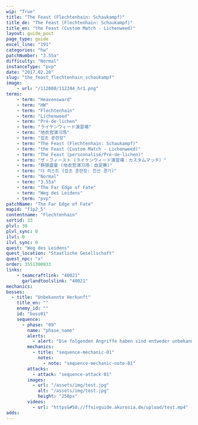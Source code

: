 ```yaml
---
wip: "True"
title: "The Feast (Flechtenhain: Schaukampf)"
title_de: "The Feast (Flechtenhain: Schaukampf)"
title_en: "the Feast (Custom Match - Lichenweed)"
layout: guide_post
page_type: guide
excel_line: "191"
categories: "hw"
patchNumber: "3.55a"
difficulty: "Normal"
instanceType: "pvp"
date: "2017.02.28"
slug: "the_feast_flechtenhain_schaukampf"
image:
    - url: "/112000/112284_hr1.png"
terms:
    - term: "Heavensward"
    - term: "HW"
    - term: "Flechtenhain"
    - term: "Lichenweed"
    - term: "Pré-de-lichen"
    - term: "ライケンウィード演習場"
    - term: "地衣宫演习场"
    - term: "잡초 훈련장"
    - term: "The Feast (Flechtenhain: Schaukampf)"
    - term: "the Feast (Custom Match - Lichenweed)"
    - term: "The Feast (personnalisé/Pré-de-lichen)"
    - term: "ザ・フィースト (ライケンウィード演習場：カスタムマッチ）"
    - term: "群狼盛宴 (地衣宫演习场：自定赛)"
    - term: "더 피스트 (잡초 훈련장: 친선 경기)"
    - term: "Normal"
    - term: "3.55a"
    - term: "The Far Edge of Fate"
    - term: "Weg des Leidens"
    - term: "pvp"
patchName: "The Far Edge of Fate"
mapid: "f1p2_5"
contentname: "Flechtenhain"
sortid: 33
plvl: 30
plvl_sync: 0
ilvl: 0
ilvl_sync: 0
quest: "Weg des Leidens"
quest_location: "Staatliche Gesellschaft"
quest_npc: "x"
order: 3551300033
links:
    - teamcraftlink: "40021"
      garlandtoolslink: "40021"
mechanics:
bosses:
  - title: "Unbekannte Herkunft"
    title_en: ""
    enemy_id: ""
    id: "boss01"
    sequence:
      - phase: "09"
        name: "phase_name"
        alerts:
          - alert: "Die folgenden Angriffe haben sind entweder unbekannt oder haben keine klare Herkunft"
        mechanics:
          - title: "sequence-mechanic-01"
            notes:
              - note: "sequence-mechanic-note-01"
        attacks:
          - attack: "sequence-attack-01"
        images:
          - url: "/assets/img/test.jpg"
            alt: "/assets/img/test.jpg"
            height: "250px"
        videos:
          - url: "https&#58;//ffxivguide.akurosia.de/upload/test.mp4"
adds:
---
```

